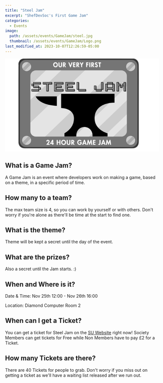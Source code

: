 ```yaml
---
title: "Steel Jam"
excerpt: "ShefDevSoc's First Game Jam"
categories:
  - Events
image:
  path: /assets/events/GameJam/steel.jpg
  thumbnail: /assets/events/GameJam/Logo.png
last_modified_at: 2023-10-07T12:26:59-05:00
---
```


![Logo](/assets/events/GameJam/Logo.png)

## What is a Game Jam?
A Game Jam is an event where developers work on making a game, based on a theme, in a specific period of time.

## How many to a team?
The max team size is 4, so you can work by yourself or with others. Don't worry if you're alone as there'll be time at the start to find one.

## What is the theme?
Theme will be kept a secret until the day of the event.

## What are the prizes?
Also a secret until the Jam starts. :)

## When and Where is it?
Date & Time: Nov 25th 12:00 - Nov 26th 16:00

Location: Diamond Computer Room 2

## When can I get a Ticket?
You can get a ticket for Steel Jam on the [SU Website](https://su.sheffield.ac.uk/events/id/5529-steel-jam/5781) right now!
Society Members can get tickets for Free while Non Members have to pay £2 for a Ticket.

## How many Tickets are there?
There are 40 Tickets for people to grab. Don't worry if you miss out on getting a ticket as we'll have a waiting list released after we run out.
